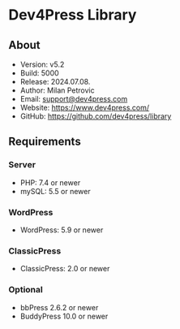 # Dev4Press Library
## About

* Version: v5.2
* Build:   5000
* Release: 2024.07.08.
* Author:  Milan Petrovic
* Email:   support@dev4press.com
* Website: https://www.dev4press.com/
* GitHub:  https://github.com/dev4press/library

## Requirements

### Server

* PHP: 7.4 or newer
* mySQL: 5.5 or newer

### WordPress

* WordPress: 5.9 or newer

### ClassicPress

* ClassicPress: 2.0 or newer

### Optional

* bbPress 2.6.2 or newer
* BuddyPress 10.0 or newer
